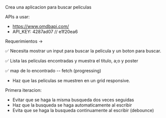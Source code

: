 Crea una aplicacion para buscar peliculas

APIs a usar:

- https://www.omdbapi.com/
- API_KEY: 4287ad07 // e1f20ea6

Requerimientos ->

✅ Necesita mostrar un input para buscar la pelicula y un boton para buscar.

✅ Lista las peliculas encontradas y muestra el titulo, a;o y poster

✅ map de lo encontrado
-- fetch (progressing)

- Haz que las peliculas se muestren en un grid responsive.

Primera iteracion:

- Evitar que se haga la misma busqueda dos veces seguidas
- Haz que la busqueda se haga automaticamente al escribir
- Evita que se haga la busqueda continuamente al escribir (debounce)
<!-- Bairesdev -->
